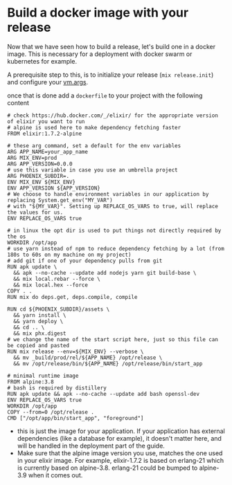 # Build a docker image with your release

Now that we have seen how to build a release, let's build one in a docker image. This is necessary for a deployment with docker swarm or kubernetes for example.

A prerequisite step to this, is to initialize your release (`mix release.init`) and configure your [vm.args](/files/vm.args).

once that is done add a `dockerfile` to your project with the following content

```
# check https://hub.docker.com/_/elixir/ for the appropriate version of elixir you want to run
# alpine is used here to make dependency fetching faster
FROM elixir:1.7.2-alpine

# these arg command, set a default for the env variables
ARG APP_NAME=your_app_name
ARG MIX_ENV=prod
ARG APP_VERSION=0.0.0
# use this variable in case you use an umbrella project
ARG PHOENIX_SUBDIR=.
ENV MIX_ENV ${MIX_ENV}
ENV APP_VERSION ${APP_VERSION}
# We choose to handle environment variables in our application by replacing System.get_env("MY_VAR")
# with "${MY_VAR}". Setting up REPLACE_OS_VARS to true, will replace the values for us.
ENV REPLACE_OS_VARS true

# in linux the opt dir is used to put things not directly required by the os
WORKDIR /opt/app
# use yarn instead of npm to reduce dependency fetching by a lot (from 180s to 60s on my machine on my project)
# add git if one of your dependency pulls from git
RUN apk update \
  && apk --no-cache --update add nodejs yarn git build-base \
  && mix local.rebar --force \
  && mix local.hex --force
COPY . .
RUN mix do deps.get, deps.compile, compile

RUN cd ${PHOENIX_SUBDIR}/assets \
  && yarn install \
  && yarn deploy \
  && cd .. \
  && mix phx.digest
# we change the name of the start script here, just so this file can be copied and pasted
RUN mix release --env=${MIX_ENV} --verbose \
  && mv _build/prod/rel/${APP_NAME} /opt/release \
  && mv /opt/release/bin/${APP_NAME} /opt/release/bin/start_app

# minimal runtime image
FROM alpine:3.8
# bash is required by distillery
RUN apk update && apk --no-cache --update add bash openssl-dev
ENV REPLACE_OS_VARS true
WORKDIR /opt/app
COPY --from=0 /opt/release .
CMD ["/opt/app/bin/start_app", "foreground"]
```

- this is just the image for your application. If your application has external dependencies (like a database for example), it doesn't matter here, and will be handled in the deployment part of the guide.
- Make sure that the alpine image version you use, matches the one used in your elixir image. For example, elixir-1.7.2 is based on erlang-21 which is currently based on alpine-3.8. erlang-21 could be bumped to alpine-3.9 when it comes out.

